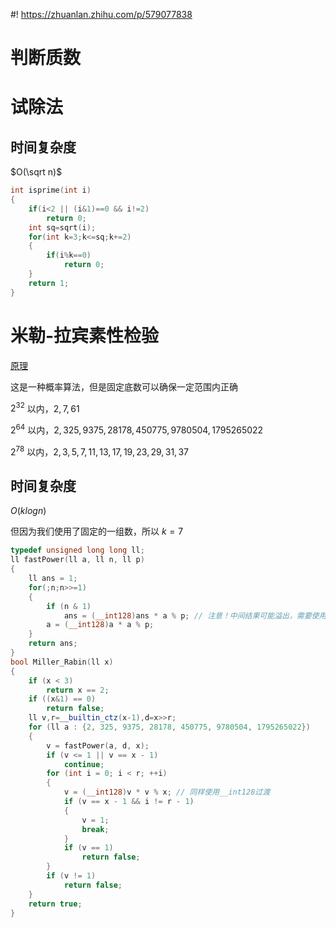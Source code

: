 #! https://zhuanlan.zhihu.com/p/579077838
# 判断质数
# 试除法

## 时间复杂度
$O(\sqrt n)$
```c++
int isprime(int i)
{
    if(i<2 || (i&1)==0 && i!=2)
        return 0;
    int sq=sqrt(i);
    for(int k=3;k<=sq;k+=2)
    {
        if(i%k==0)
            return 0;
    }
    return 1;
}
```

# 米勒-拉宾素性检验
[原理](https://zhuanlan.zhihu.com/p/220203643)

这是一种概率算法，但是固定底数可以确保一定范围内正确

$2^{32}$ 以内，$2,7,61$

$2^{64}$ 以内，$2,325,9375,28178,450775,9780504,1795265022$

$2^{78}$ 以内，$2,3,5,7,11,13,17,19,23,29,31,37$

## 时间复杂度

$O(klog n)$

但因为我们使用了固定的一组数，所以 $k=7$

```c++
typedef unsigned long long ll;
ll fastPower(ll a, ll n, ll p)
{
    ll ans = 1;
    for(;n;n>>=1)
    {
        if (n & 1)
            ans = (__int128)ans * a % p; // 注意！中间结果可能溢出，需要使用__int128过渡
        a = (__int128)a * a % p;
    }
    return ans;
}
bool Miller_Rabin(ll x)
{
    if (x < 3)
        return x == 2;
    if ((x&1) == 0)
        return false;
    ll v,r=__builtin_ctz(x-1),d=x>>r;
    for (ll a : {2, 325, 9375, 28178, 450775, 9780504, 1795265022})
    {
        v = fastPower(a, d, x);
        if (v <= 1 || v == x - 1)
            continue;
        for (int i = 0; i < r; ++i)
        {
            v = (__int128)v * v % x; // 同样使用__int128过渡
            if (v == x - 1 && i != r - 1)
            {
                v = 1;
                break;
            }
            if (v == 1)
                return false;
        }
        if (v != 1)
            return false;
    }
    return true;
}
```